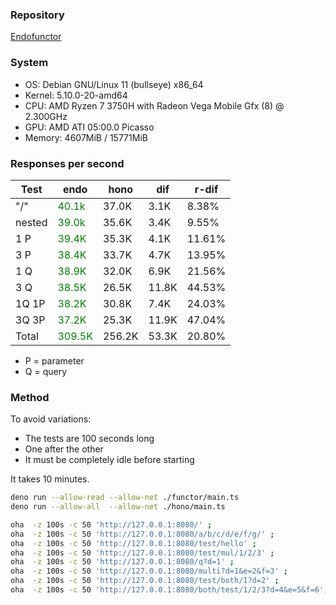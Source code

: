 
### Repository


[Endofunctor](https://github.com/mimiMonads/functor)

### System


- OS: Debian GNU/Linux 11 (bullseye) x86_64 
- Kernel: 5.10.0-20-amd64 
- CPU: AMD Ryzen 7 3750H with Radeon Vega Mobile Gfx (8) @ 2.300GHz 
- GPU: AMD ATI 05:00.0 Picasso 
- Memory: 4607MiB / 15771MiB 

### Responses per second

| Test  | endo  | hono  | dif  | r-dif  |
|---------- |---------- |---------- |---------- |---------- |
| "/" | <font color='green'> 40.1k </font>  | 37.0K | 3.1K | 8.38% |
| nested | <font color='green'> 39.0k </font> | 35.6K | 3.4K | 9.55% |
| 1 P | <font color='green'> 39.4K </font> | 35.3K | 4.1K | 11.61% |
| 3 P | <font color='green'> 38.4K </font> | 33.7K | 4.7K | 13.95% |
| 1 Q | <font color='green'> 38.9K </font> | 32.0K | 6.9K | 21.56%|
| 3 Q | <font color='green'> 38.5K </font> | 26.5K | 11.8K | 44.53%|
| 1Q 1P | <font color='green'> 38.2K </font> | 30.8K | 7.4K | 24.03%|
| 3Q 3P| <font color='green'> 37.2K </font> | 25.3K | 11.9K | 47.04%|
| Total| <font color='green'> 309.5K </font> | 256.2K | 53.3K | 20.80% |

 - P = parameter
 - Q = query
 



### Method

To avoid variations:

 - The tests are 100 seconds long
 - One after the other
 - It must be completely idle before starting
 
It takes 10 minutes.

```bash 
deno run --allow-read --allow-net ./functor/main.ts 
deno run --allow-all  --allow-net ./hono/main.ts

```



``` bash
oha  -z 100s -c 50 'http://127.0.0.1:8080/' ;
oha  -z 100s -c 50 'http://127.0.0.1:8080/a/b/c/d/e/f/g/' ;
oha  -z 100s -c 50 'http://127.0.0.1:8080/test/hello' ;
oha  -z 100s -c 50 'http://127.0.0.1:8080/test/mul/1/2/3' ;
oha  -z 100s -c 50 'http://127.0.0.1:8080/q?d=1' ;
oha  -z 100s -c 50 'http://127.0.0.1:8080/multi?d=1&e=2&f=3' ;
oha  -z 100s -c 50 'http://127.0.0.1:8080/test/both/1?d=2' ;
oha  -z 100s -c 50 'http://127.0.0.1:8080/both/test/1/2/3?d=4&e=5&f=6';

```



